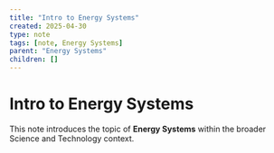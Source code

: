 ```yaml
---
title: "Intro to Energy Systems"
created: 2025-04-30
type: note
tags: [note, Energy Systems]
parent: "Energy Systems"
children: []
---
```


# Intro to Energy Systems

This note introduces the topic of **Energy Systems** within the broader Science and Technology context.

